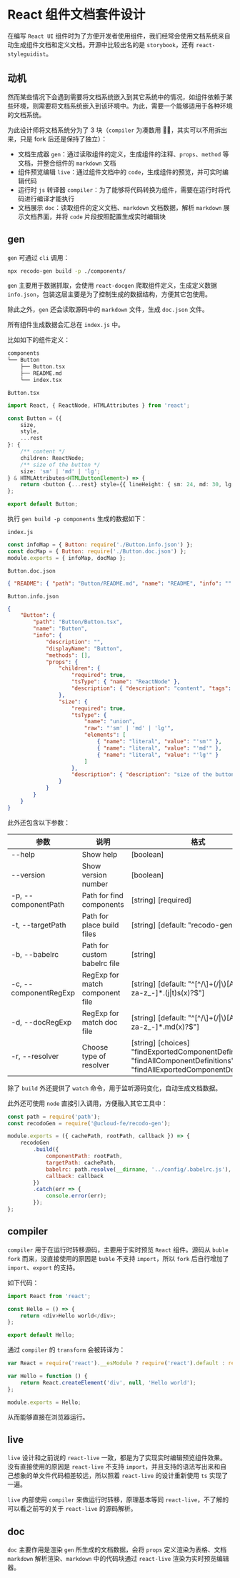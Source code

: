 # React 组件文档套件设计

在编写 `React UI` 组件时为了方便开发者使用组件，我们经常会使用文档系统来自动生成组件文档和定义文档。开源中比较出名的是 `storybook`，还有 `react-styleguidist`。

## 动机

然而某些情况下会遇到需要将文档系统嵌入到其它系统中的情况，如组件依赖于某些环境，则需要将文档系统嵌入到该环境中。为此，需要一个能够适用于各种环境的文档系统。

为此设计师将文档系统分为了 3 块（`compiler` 为凑数用 🤦‍♂️，其实可以不用拆出来，只是 fork 后还是保持了独立）：

-   文档生成器 `gen`：通过读取组件的定义，生成组件的注释、`props`、`method` 等文档，并整合组件的 `markdown` 文档
-   组件预览编辑 `live`：通过组件文档中的 `code`，生成组件的预览，并可实时编辑代码
-   运行时 `js` 转译器 `compiler`：为了能够将代码转换为组件，需要在运行时将代码进行编译才能执行
-   文档展示 `doc`：读取组件的定义文档、`markdown` 文档数据，解析 `markdown` 展示文档界面，并将 `code` 片段按照配置生成实时编辑块

## gen

`gen` 可通过 `cli` 调用：

```sh
npx recodo-gen build -p ./components/
```

`gen` 主要用于数据抓取，会使用 `react-docgen` 爬取组件定义，生成定义数据 `info.json`，包装这层主要是为了控制生成的数据结构，方便其它包使用。

除此之外，`gen` 还会读取源码中的 `markdown` 文件，生成 `doc.json` 文件。

所有组件生成数据会汇总在 `index.js` 中。

比如如下的组件定义：

```sh
components
└── Button
    ├── Button.tsx
    ├── README.md
    └── index.tsx
```

`Button.tsx`

```ts
import React, { ReactNode, HTMLAttributes } from 'react';

const Button = ({
    size,
    style,
    ...rest
}: {
    /** content */
    children: ReactNode;
    /** size of the button */
    size: 'sm' | 'md' | 'lg';
} & HTMLAttributes<HTMLButtonElement>) => {
    return <button {...rest} style={{ lineHeight: { sm: 24, md: 30, lg: 36 }[size] + 'px', ...style }} />;
};

export default Button;
```

执行 `gen build -p components` 生成的数据如下：

`index.js`

```js
const infoMap = { Button: require('./Button.info.json') };
const docMap = { Button: require('./Button.doc.json') };
module.exports = { infoMap, docMap };
```

`Button.doc.json`

```json
{ "README": { "path": "Button/README.md", "name": "README", "info": "" } }
```

`Button.info.json`

```json
{
    "Button": {
        "path": "Button/Button.tsx",
        "name": "Button",
        "info": {
            "description": "",
            "displayName": "Button",
            "methods": [],
            "props": {
                "children": {
                    "required": true,
                    "tsType": { "name": "ReactNode" },
                    "description": { "description": "content", "tags": [] }
                },
                "size": {
                    "required": true,
                    "tsType": {
                        "name": "union",
                        "raw": "'sm' | 'md' | 'lg'",
                        "elements": [
                            { "name": "literal", "value": "'sm'" },
                            { "name": "literal", "value": "'md'" },
                            { "name": "literal", "value": "'lg'" }
                        ]
                    },
                    "description": { "description": "size of the button", "tags": [] }
                }
            }
        }
    }
}
```

此外还包含以下参数：

| 参数 | 说明 | 格式 |
| --- | --- | --- |
| --help | Show help | [boolean] |
| --version | Show version number | [boolean] |
| -p, --componentPath | Path for find components | [string] [required] |
| -t, --targetPath | Path for place build files | [string] [default: "recodo-gen-output"] |
| -b, --babelrc | Path for custom babelrc file | [string] |
| -c, --componentRegExp | RegExp for match component file | [string] [default: "^[^/\\]+(\/\|\\)[A-Z][a-za-z_-]\*.(j\|t)s(x)?$"] |
| -d, --docRegExp | RegExp for match doc file | [string] [default: "^[^/\\]+(\/\|\\)[A-Z][a-za-z_-]\*.md(x)?$"] |
| -r, --resolver | Choose type of resolver | [string] [choices] "findExportedComponentDefinition", "findAllComponentDefinitions", "findAllExportedComponentDefinitions" |

除了 `build` 外还提供了 `watch` 命令，用于监听源码变化，自动生成文档数据。

此外还可使用 `node` 直接引入调用，方便融入其它工具中：

```js
const path = require('path');
const recodoGen = require('@ucloud-fe/recodo-gen');

module.exports = ({ cachePath, rootPath, callback }) => {
    recodoGen
        .build({
            componentPath: rootPath,
            targetPath: cachePath,
            babelrc: path.resolve(__dirname, '../config/.babelrc.js'),
            callback: callback
        })
        .catch(err => {
            console.error(err);
        });
};
```

## compiler

`compiler` 用于在运行时转移源码，主要用于实时预览 `React` 组件。源码从 `buble fork` 而来，没直接使用的原因是 `buble` 不支持 `import`，所以 `fork` 后自行增加了 `import`、`export` 的支持。

如下代码：

```js
import React from 'react';

const Hello = () => {
    return <div>Hello world</div>;
};

export default Hello;
```

通过 `compiler` 的 `transform` 会被转译为：

```js
var React = require('react').__esModule ? require('react').default : require('react');

var Hello = function () {
    return React.createElement('div', null, 'Hello world');
};

module.exports = Hello;
```

从而能够直接在浏览器运行。

## live

`live` 设计和之前说的 `react-live` 一致，都是为了实现实时编辑预览组件效果。没有直接使用的原因是 `react-live` 不支持 `import`，并且支持的语法写出来和自己想象的单文件代码相差较远，所以照着 `react-live` 的设计重新使用 `ts` 实现了一遍。

`live` 内部使用 `compiler` 来做运行时转移，原理基本等同 `react-live`，不了解的可以看之前写的关于 `react-live` 的源码解析。

## doc

`doc` 主要作用是渲染 `gen` 所生成的文档数据，会将 `props` 定义渲染为表格、文档 `markdown` 解析渲染、`markdown` 中的代码块通过 `react-live` 渲染为实时预览编辑器。

